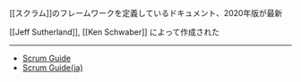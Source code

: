 [[スクラム]]のフレームワークを定義しているドキュメント、2020年版が最新

[[Jeff Sutherland]], [[Ken Schwaber]] によって作成された

---

- [Scrum Guide](https://scrumguides.org/)
- [Scrum Guide(ja)](https://scrumguides.org/docs/scrumguide/v2020/2020-Scrum-Guide-Japanese.pdf)